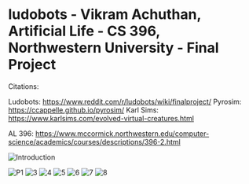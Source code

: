# ludobots - Vikram Achuthan, Artificial Life - CS 396, Northwestern University - Final Project

Citations: 

Ludobots: https://www.reddit.com/r/ludobots/wiki/finalproject/
Pyrosim: https://ccappelle.github.io/pyrosim/
Karl Sims: https://www.karlsims.com/evolved-virtual-creatures.html

AL 396: https://www.mccormick.northwestern.edu/computer-science/academics/courses/descriptions/396-2.html

![Introduction](/Intro.png)




![P1](/P1.png)
![3](/3.png)
![4](/4.png)
![5](/5.png)
![6](/6update.png)
![7](/7.png)
![8](/8.png)




